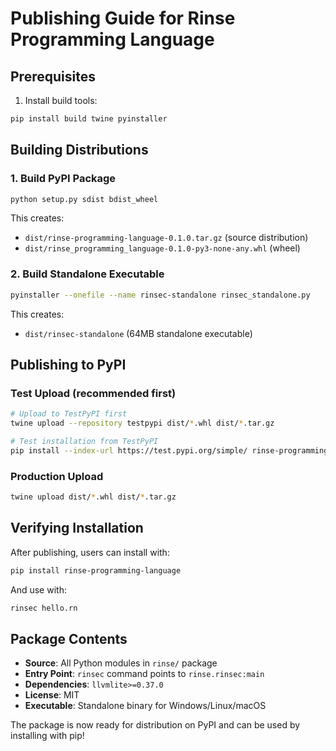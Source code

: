 # Publishing Guide for Rinse Programming Language

## Prerequisites

1. Install build tools:
```bash
pip install build twine pyinstaller
```

## Building Distributions

### 1. Build PyPI Package

```bash
python setup.py sdist bdist_wheel
```

This creates:
- `dist/rinse-programming-language-0.1.0.tar.gz` (source distribution)  
- `dist/rinse_programming_language-0.1.0-py3-none-any.whl` (wheel)

### 2. Build Standalone Executable

```bash
pyinstaller --onefile --name rinsec-standalone rinsec_standalone.py
```

This creates:
- `dist/rinsec-standalone` (64MB standalone executable)

## Publishing to PyPI

### Test Upload (recommended first)

```bash
# Upload to TestPyPI first
twine upload --repository testpypi dist/*.whl dist/*.tar.gz

# Test installation from TestPyPI
pip install --index-url https://test.pypi.org/simple/ rinse-programming-language
```

### Production Upload

```bash
twine upload dist/*.whl dist/*.tar.gz
```

## Verifying Installation

After publishing, users can install with:

```bash
pip install rinse-programming-language
```

And use with:

```bash
rinsec hello.rn
```

## Package Contents

- **Source**: All Python modules in `rinse/` package
- **Entry Point**: `rinsec` command points to `rinse.rinsec:main`
- **Dependencies**: `llvmlite>=0.37.0`
- **License**: MIT
- **Executable**: Standalone binary for Windows/Linux/macOS

The package is now ready for distribution on PyPI and can be used by installing with pip!